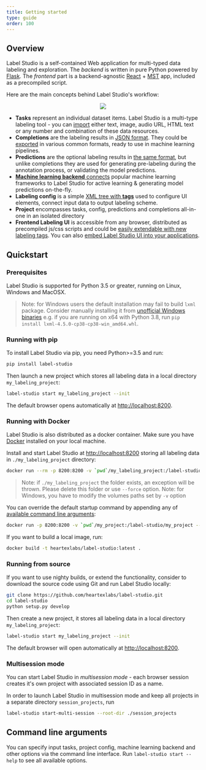 ```yaml
---
title: Getting started
type: guide
order: 100
---
```


## Overview

Label Studio is a self-contained Web application for multi-typed data labeling and exploration. The _backend_ is written in pure Python powered by [Flask](https://github.com/pallets/flask). The _frontend_ part is a backend-agnostic [React](https://reactjs.org/) + [MST](https://github.com/mobxjs/mobx-state-tree) app, included as a precompiled script.

Here are the main concepts behind Label Studio's workflow:

<div style="margin:auto; text-align:center; width:100%"><img src="/images/label-studio-ov.jpg"/></div>

- **Tasks** represent an individual dataset items. Label Studio is a multi-type labeling tool - you can [import](tasks.html) either text, image, audio URL, HTML text or any number and combination of these data resources.
- **Completions** are the labeling results in [JSON format](completions.html#Completion-fields). They could be [exported](completions.html) in various common formats, ready to use in machine learning pipelines.
- **Predictions** are the optional labeling results in [the same format](completions.html#Completion-fields), but unlike completions they are used for generating pre-labeling during the annotation process, or validating the model predictions.
- [**Machine learning backend** connects](ml.html) popular machine learning frameworks to Label Studio for active learning & generating model predictions on-the-fly.
- **Labeling config** is a simple [XML tree with **tags**](setup.html#Labeling-config) used to configure UI elements, connect input data to output labeling scheme.
- **Project** encompasses tasks, config, predictions and completions all-in-one in an isolated directory
- **Frontend Labeling UI** is accessible from any browser, distributed as precompiled js/css scripts and could be [easily extendable with new labeling tags](frontend.html). You can also [embed Label Studio UI into your applications](frontend.html#Quickstart).


## Quickstart

### Prerequisites

Label Studio is supported for Python 3.5 or greater, running on Linux, Windows and MacOSX.

> Note: for Windows users the default installation may fail to build `lxml` package. Consider manually installing it from [unofficial Windows binaries](https://www.lfd.uci.edu/~gohlke/pythonlibs/#lxml) e.g. if you are running on x64 with Python 3.8, run `pip install lxml‑4.5.0‑cp38‑cp38‑win_amd64.whl`.


### Running with pip

To install Label Studio via pip, you need Python>=3.5 and run:
```bash
pip install label-studio
```

Then launch a new project which stores all labeling data in a local directory `my_labeling_project`:

```bash
label-studio start my_labeling_project --init
```
The default browser opens automatically at [http://localhost:8200](http://localhost:8200).


### Running with Docker

Label Studio is also distributed as a docker container. Make sure you have [Docker](https://www.docker.com/) installed on your local machine.

Install and start Label Studio at [http://localhost:8200](http://localhost:8200) storing all labeling data in `./my_labeling_project` directory:
```bash
docker run --rm -p 8200:8200 -v `pwd`/my_labeling_project:/label-studio/my_labeling_project --name label-studio heartexlabs/label-studio:latest
```

> Note: if `./my_labeling_project` the folder exists, an exception will be thrown. Please delete this folder or use `--force` option.
> Note: for Windows, you have to modify the volumes paths set by `-v` option

You can override the default startup command by appending any of [available command line arguments]():

```bash
docker run -p 8200:8200 -v `pwd`/my_project:/label-studio/my_project --name label-studio heartexlabs/label-studio:latest label-studio start my_project --init --force --template image_mixedlabel
```

If you want to build a local image, run:
```bash
docker build -t heartexlabs/label-studio:latest .
```

### Running from source

If you want to use nighty builds, or extend the functionality, consider to download the source code using Git and run Label Studio locally:

```bash
git clone https://github.com/heartexlabs/label-studio.git
cd label-studio
python setup.py develop
```

Then create a new project, it stores all labeling data in a local directory `my_labeling_project`:

```bash
label-studio start my_labeling_project --init
```
The default browser will open automatically at [http://localhost:8200](http://localhost:8200).


### Multisession mode

You can start Label Studio in _multisession mode_ - each browser session creates it's own project with associated session ID as a name.

In order to launch Label Studio in multisession mode and keep all projects in a separate directory `session_projects`, run

```bash
label-studio start-multi-session --root-dir ./session_projects
```


## Command line arguments

You can specify input tasks, project config, machine learning backend and other options via the command line interface. Run `label-studio start --help` to see all available options.
